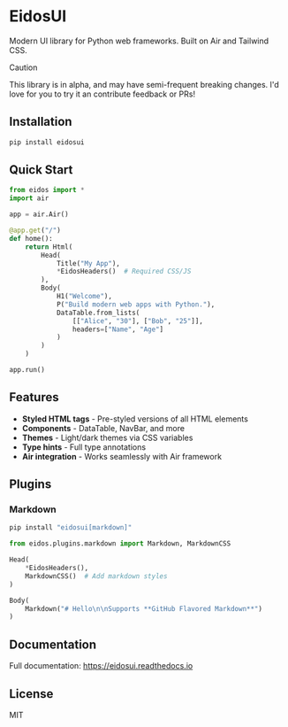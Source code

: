 # EidosUI

Modern UI library for Python web frameworks. Built on Air and Tailwind CSS.

> [!CAUTION]
> This library is in alpha, and may have semi-frequent breaking changes.  I'd love for you to try it an contribute feedback or PRs!

## Installation

```bash
pip install eidosui
```

## Quick Start

```python
from eidos import *
import air

app = air.Air()

@app.get("/")
def home():
    return Html(
        Head(
            Title("My App"),
            *EidosHeaders()  # Required CSS/JS
        ),
        Body(
            H1("Welcome"),
            P("Build modern web apps with Python."),
            DataTable.from_lists(
                [["Alice", "30"], ["Bob", "25"]], 
                headers=["Name", "Age"]
            )
        )
    )

app.run()
```

## Features

- **Styled HTML tags** - Pre-styled versions of all HTML elements
- **Components** - DataTable, NavBar, and more  
- **Themes** - Light/dark themes via CSS variables
- **Type hints** - Full type annotations
- **Air integration** - Works seamlessly with Air framework

## Plugins

### Markdown

```bash
pip install "eidosui[markdown]"
```

```python
from eidos.plugins.markdown import Markdown, MarkdownCSS

Head(
    *EidosHeaders(),
    MarkdownCSS()  # Add markdown styles
)

Body(
    Markdown("# Hello\n\nSupports **GitHub Flavored Markdown**")
)
```

## Documentation

Full documentation: https://eidosui.readthedocs.io

## License

MIT